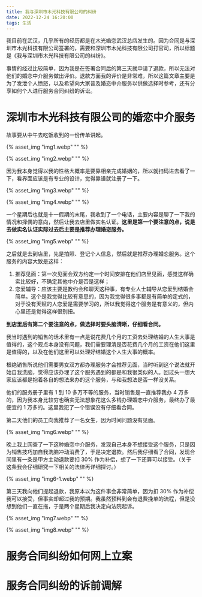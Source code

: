 ```yaml
---
title: 我与深圳市木光科技有限公司的纠纷
date: 2022-12-24 16:20:00
tags: 生活
---
```


我目前在武汉，几乎所有的经历都是在木光婚恋武汉总店发生的。因为合同是与深圳市木光科技有限公司签署的，需要和深圳市木光科技有限公司打官司，所以标题是《我与深圳市木光科技有限公司的纠纷》。

事情的经过比较简单，因为我是在签署合同后的第三天就申请了退款，所以无法对他们的婚恋中介服务做出评价。退款方面我的评价是非常难，所以这篇文章主要是为了发泄个人愤怒，以及希望向大家普及婚恋中介服务以供做选择时参考，还有分享如何个人进行服务合同纠纷的诉讼。

# 深圳市木光科技有限公司的婚恋中介服务

故事要从中午去吃饭收到的一份传单讲起。

{% asset_img "img1.webp" "" %}

{% asset_img "img2.webp" "" %}

因为我本身觉得以我的性格大概率是要靠相亲完成婚姻的，所以就扫码进去看了一下，看界面应该是有专业的设计，觉得靠谱就注册了一下。

{% asset_img "img3.webp" "" %}

{% asset_img "img4.webp" "" %}

一个星期后也就是十一假期的末尾，我收到了一个电话，主要内容是聊了一下我的情况和择偶的意向，然后让我去店里做实名认证。**这里是第一个要注意的点，说是去做实名认证实际过去后主要是推荐办理婚恋服务。**

{% asset_img "img5.webp" "" %}

之后就是去到店里，先是拍照、登记个人信息，然后就是推荐办理婚恋服务。这个服务的内容大致是这样：

1. 推荐见面：第一次见面会双方约定一个时间安排在他们店里见面，感觉这样确实比较好，不确定其他中介是否是这样；
2. 恋爱辅导：应该主要是教约会和聊天这种事，有专业人士辅导从恋爱到结婚会简单。这个是我觉得比较有意思的，因为我觉得很多事都是有简单的定式的，对于没有天赋的人恋爱是需要学习的，所以我觉得这个服务是有意义的，但内心里还是觉得这样很别扭。

**到店里后有第二个要注意的点，做选择时要头脑清晰，仔细看合同。**

我当时遇到的销售的话术里有一点是说花费几个月的工资去处理结婚的人生大事是值得的，这个观点本身没有问题，我们需要理清是否花费几个月的工资在他们这里是值得的，以及在他们这里可以处理好结婚这个人生大事的概率。

根绝销售所说他们需要男女双方都办理服务才会推荐见面，当时听到这个说法就开始自我洗脑，觉得应该办理了这个服务遇到的都是和我很类似的人。回过头一想大家应该都是抱着各自的想法来办的这个服务，与和我想法是否一样没关系。

他们的服务册子里有 1 到 10 多万不等的服务，当时销售是一直推荐我办 4 万多的，因为我本身比较穷也确实无法想象花这么多钱办理婚恋中介服务，最终办了最便宜的 1 万多的。这里我犯了一个错误没有仔细看合同。

第二天他们的员工向我推荐了一名女生，因为时间问题没有见面。

{% asset_img "img6.webp" "" %}

晚上我上网查了一下这种婚恋中介服务，发现自己本身不想接受这个服务，只是因为销售技巧加自我洗脑冲动消费了，于是决定退款。然后我仔细看了合同，发现合同里有一条是甲方主动退款要扣 30% 作为补偿，想了一下还算可以接受。（关于这条我会仔细研究一下相关的法律再详细探讨。）

{% asset_img "img6-1.webp" "" %}

第三天我向他们提起退款，我原本以为这件事会非常简单，因为扣 30% 作为补偿我可以接受，但事实却超过我的预期。我虽然预料到会有退费挽单的流程，但是没想到他们一直在拖，于是两个星期后我决定向法院起诉。

{% asset_img "img7.webp" "" %}

{% asset_img "img8.webp" "" %}

# 服务合同纠纷如何网上立案

# 服务合同纠纷的诉前调解
